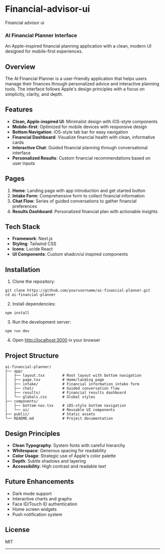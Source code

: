 # Financial-advisor-ui
Financial advisor ui
### AI Financial Planner Interface

An Apple-inspired financial planning application with a clean, modern UI designed for mobile-first experiences.

## Overview

The AI Financial Planner is a user-friendly application that helps users manage their finances through personalized advice and interactive planning tools. The interface follows Apple's design principles with a focus on simplicity, clarity, and depth.

## Features

- **Clean, Apple-inspired UI**: Minimalist design with iOS-style components
- **Mobile-first**: Optimized for mobile devices with responsive design
- **Bottom Navigation**: iOS-style tab bar for easy navigation
- **Financial Dashboard**: Visualize financial health with clean, informative cards
- **Interactive Chat**: Guided financial planning through conversational interface
- **Personalized Results**: Custom financial recommendations based on user inputs


## Pages

1. **Home**: Landing page with app introduction and get started button
2. **Intake Form**: Comprehensive form to collect financial information
3. **Chat Flow**: Series of guided conversations to gather financial preferences
4. **Results Dashboard**: Personalized financial plan with actionable insights


## Tech Stack

- **Framework**: Next.js
- **Styling**: Tailwind CSS
- **Icons**: Lucide React
- **UI Components**: Custom shadcn/ui inspired components


## Installation

1. Clone the repository:


```shellscript
git clone https://github.com/yourusername/ai-financial-planner.git
cd ai-financial-planner
```

2. Install dependencies:


```shellscript
npm install
```

3. Run the development server:


```shellscript
npm run dev
```

4. Open [http://localhost:3000](http://localhost:3000) in your browser


## Project Structure

```plaintext
ai-financial-planner/
├── app/
│   ├── layout.tsx        # Root layout with bottom navigation
│   ├── page.tsx          # Home/landing page
│   ├── intake/           # Financial information intake form
│   ├── chat/             # Guided conversation flow
│   ├── results/          # Financial results dashboard
│   └── globals.css       # Global styles
├── components/
│   ├── bottom-nav.tsx    # iOS-style bottom navigation
│   └── ui/               # Reusable UI components
├── public/               # Static assets
└── README.md             # Project documentation
```

## Design Principles

- **Clean Typography**: System fonts with careful hierarchy
- **Whitespace**: Generous spacing for readability
- **Color Usage**: Strategic use of Apple's color palette
- **Depth**: Subtle shadows and layering
- **Accessibility**: High contrast and readable text


## Future Enhancements

- Dark mode support
- Interactive charts and graphs
- Face ID/Touch ID authentication
- Home screen widgets
- Push notification system


## License

MIT

---

